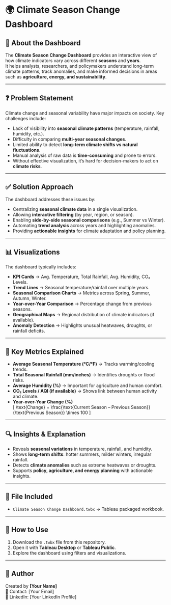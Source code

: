 # 🌍 Climate Season Change Dashboard

## 📖 About the Dashboard
The **Climate Season Change Dashboard** provides an interactive view of how climate indicators vary across different **seasons** and **years**.  
It helps analysts, researchers, and policymakers understand long-term climate patterns, track anomalies, and make informed decisions in areas such as **agriculture, energy, and sustainability**.  

---

## ❓ Problem Statement
Climate change and seasonal variability have major impacts on society. Key challenges include:
- Lack of visibility into **seasonal climate patterns** (temperature, rainfall, humidity, etc.).
- Difficulty in comparing **multi-year seasonal changes**.
- Limited ability to detect **long-term climate shifts vs natural fluctuations**.
- Manual analysis of raw data is **time-consuming** and prone to errors.
- Without effective visualization, it’s hard for decision-makers to act on **climate risks**.

---

## ✅ Solution Approach
The dashboard addresses these issues by:
- Centralizing **seasonal climate data** in a single visualization.
- Allowing **interactive filtering** (by year, region, or season).
- Enabling **side-by-side seasonal comparisons** (e.g., Summer vs Winter).
- Automating **trend analysis** across years and highlighting anomalies.
- Providing **actionable insights** for climate adaptation and policy planning.

---

## 📊 Visualizations
The dashboard typically includes:
- **KPI Cards** → Avg. Temperature, Total Rainfall, Avg. Humidity, CO₂ Levels.
- **Trend Lines** → Seasonal temperature/rainfall over multiple years.
- **Seasonal Comparison Charts** → Metrics across Spring, Summer, Autumn, Winter.
- **Year-over-Year Comparison** → Percentage change from previous seasons.
- **Geographical Maps** → Regional distribution of climate indicators (if available).
- **Anomaly Detection** → Highlights unusual heatwaves, droughts, or rainfall deficits.

---

## 📐 Key Metrics Explained
- **Average Seasonal Temperature (°C/°F)** → Tracks warming/cooling trends.
- **Total Seasonal Rainfall (mm/inches)** → Identifies droughts or flood risks.
- **Average Humidity (%)** → Important for agriculture and human comfort.
- **CO₂ Levels / AQI (if available)** → Shows link between human activity and climate.
- **Year-over-Year Change (%)**  
  \[
  \text{Change} = \frac{\text{Current Season – Previous Season}}{\text{Previous Season}} \times 100
  \]

---

## 🔍 Insights & Explanation
- Reveals **seasonal variations** in temperature, rainfall, and humidity.  
- Shows **long-term shifts**: hotter summers, milder winters, irregular rainfall.  
- Detects **climate anomalies** such as extreme heatwaves or droughts.  
- Supports **policy, agriculture, and energy planning** with actionable insights.  

---

## 📂 File Included
- `Climate Season Change Dashboard.twbx` → Tableau packaged workbook.

---

## 🚀 How to Use
1. Download the `.twbx` file from this repository.
2. Open it with **Tableau Desktop** or **Tableau Public**.
3. Explore the dashboard using filters and visualizations.

---

## 📌 Author
Created by **[Your Name]**  
📧 Contact: [Your Email]  
🔗 LinkedIn: [Your LinkedIn Profile]

